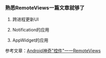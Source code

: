 ### 熟悉RemoteViews一篇文章就够了

1. 跨进程更新UI


2. Notification的应用

3. AppWidget的应用

参考文章：[Android神奇"控件"一一RemoteViews](https://mp.weixin.qq.com/s?__biz=MzA5MzI3NjE2MA==&mid=2650238541&idx=1&sn=acd7da7cd5e9977e0d04859ad72251ba&chksm=88639f22bf141634b27d01a81a0a1336a1ba988e88e55aac6c1361cd49f301b6e344943a59a9&scene=38#wechat_redirect)